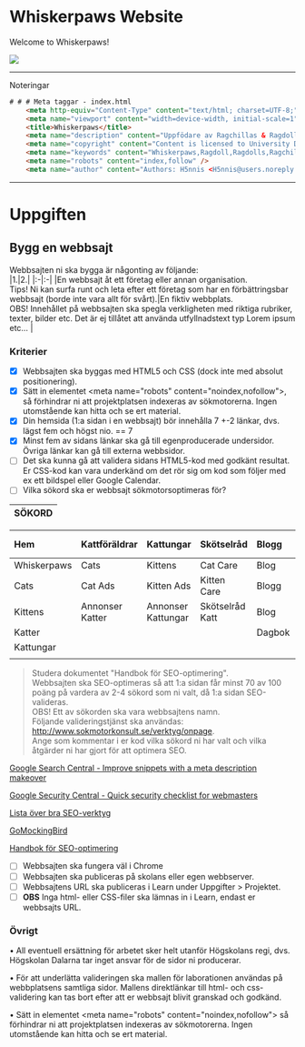 # Whiskerpaws Website

Welcome to Whiskerpaws!

![](https://user-images.githubusercontent.com/12261439/156373232-9c423d4e-682a-4d6a-aeac-7192b61c6b0a.png)

---

Noteringar

```html
# # # Meta taggar - index.html
	<meta http-equiv="Content-Type" content="text/html; charset=UTF-8;" />
	<meta name="viewport" content="width=device-width, initial-scale=1"/>
	<title>Whiskerpaws</title>
	<meta name="description" content="Uppfödare av Ragchillas & Ragdolls."/>
	<meta name="copyright" content="Content is licensed to University Dalarna, Sweden." />
	<meta name="keywords" content="Whiskerpaws,Ragdoll,Ragdolls,Ragchillas,Ragchilla,Cats,Cat,Kittens,Kitten" />
	<meta name="robots" content="index,follow" />
	<meta name="author" content="Authors: H5nnis <H5nnis@users.noreply.github.com> & ZendaiOwl <ZendaiOwl@users.noreply.github.com>" />
```

---

# Uppgiften

## Bygg en webbsajt  

Webbsajten ni ska bygga är någonting av följande:  
|1.|2.|
|:-|:-|
|En webbsajt åt ett företag eller annan organisation.<br>Tips! Ni kan surfa runt och leta efter ett företag som har en förbättringsbar webbsajt (borde inte vara allt för svårt).|En fiktiv webbplats.<br>OBS! Innehållet på webbsajten ska spegla verkligheten med riktiga rubriker, texter, bilder etc. Det är ej tillåtet att använda utfyllnadstext typ Lorem ipsum etc…  |

### Kriterier  

- [X] Webbsajten ska byggas med HTML5 och CSS (dock inte med absolut positionering).  
- [X] Sätt in elementet \<meta name="robots" content="noindex,nofollow"\>, så förhindrar ni att projektplatsen indexeras av sökmotorerna. Ingen utomstående kan hitta och se ert material.  
- [X] Din hemsida (1:a sidan i en webbsajt) bör innehålla 7 +-2 länkar, dvs. lägst fem och högst nio. == 7
- [X] Minst fem av sidans länkar ska gå till egenproducerade undersidor. Övriga länkar kan gå till externa webbsidor.  
- [ ] Det ska kunna gå att validera sidans HTML5-kod med godkänt resultat. Er CSS-kod kan vara underkänd om det rör sig om kod som följer med ex ett bildspel eller Google Calendar.  
- [ ] Vilka sökord ska er webbsajt sökmotorsoptimeras för?

|SÖKORD|
|:-|

|Hem|Kattföräldrar|Kattungar|Skötselråd|Blogg|Om Oss|Kontakta Oss|
|:-|:-|:-|:-|:-|:-|:-|
Whiskerpaws|Cats|Kittens|Cat Care|Blog|About|Contact
Cats|Cat Ads|Kitten Ads|Kitten Care|Blogg|Om oss|Kontakt
Kittens|Annonser Katter|Annonser Kattungar|Skötselråd Katt|Blog|Personalinformation|Contact
Katter||||Dagbok||Email
Kattungar||||||
||||||

> Studera dokumentet "Handbok för SEO-optimering".  
> Webbsajten ska SEO-optimeras så att 1:a sidan får minst 70 av 100 poäng på vardera av 2-4 sökord som ni valt, då 1:a sidan SEO-valideras.  
> OBS! Ett av sökorden ska vara webbsajtens namn.  
> Följande valideringstjänst ska användas: http://www.sokmotorkonsult.se/verktyg/onpage.  
> Ange som kommentar i er kod vilka sökord ni har valt och vilka åtgärder ni har gjort för att optimera SEO.  

[Google Search Central - Improve snippets with a meta description makeover](https://developers.google.com/search/blog/2007/09/improve-snippets-with-meta-description)

[Google Security Central - Quick security checklist for webmasters](https://developers.google.com/search/blog/2007/09/quick-security-checklist-for-webmasters)

[Lista över bra SEO-verktyg](https://www.seo-forum.se/showthread.php?t=7225)

[GoMockingBird](https://gomockingbird.com/mockingbird/)

[Handbok för SEO-optimering](https://github.com/H5nnis/Grupparbete_DM5/files/8181912/Handbok.for.SEO-optimering.1.pdf)

- [ ] Webbsajten ska fungera väl i Chrome  
- [ ] Webbsajten ska publiceras på skolans eller egen webbserver.  
- [ ] Webbsajtens URL ska publiceras i Learn under Uppgifter > Projektet.  
- [ ] __OBS__ Inga html- eller CSS-filer ska lämnas in i Learn, endast er webbsajts URL.  

### Övrigt  

• All eventuell ersättning för arbetet sker helt utanför Högskolans regi, dvs. Högskolan Dalarna tar inget ansvar för de sidor ni producerar.  

• För att underlätta valideringen ska mallen för laborationen användas på webbplatsens samtliga sidor. Mallens direktlänkar till html- och css-validering kan tas bort efter att er webbsajt blivit granskad och godkänd.  

• Sätt in elementet \<meta name="robots" content="noindex,nofollow"\> så förhindrar ni att projektplatsen indexeras av sökmotorerna. Ingen utomstående kan hitta och se ert material. 

